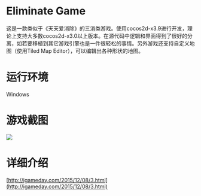 # Eliminate Game
这是一款类似于《天天爱消除》的三消类游戏。使用cocos2d-x3.9进行开发，理论上支持大多数cocos2d-x3.0以上版本。在源代码中逻辑和界面得到了很好的分离，如若要移植到其它游戏引擎也是一件很轻松的事情。另外游戏还支持自定义地图（使用Tiled Map Editor），可以编辑出各种形状的地图。

# 运行环境
Windows

# 游戏截图
![](https://raw.githubusercontent.com/zhangpanyi/eliminate-game/master/screenshot/1.gif)

# 详细介绍
[http://igameday.com/2015/12/08/3.html](http://igameday.com/2015/12/08/3.html)
